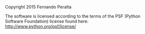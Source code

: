 Copyright 2015 Fernando Peralta

The software is licensed according to the terms of the PSF (Python Software Foundation) license found here: http://www.python.org/psf/license/